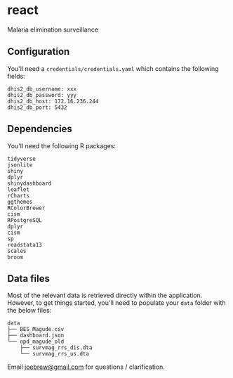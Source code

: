 # react
Malaria elimination surveillance

## Configuration

You'll need a `credentials/credentials.yaml` which contains the following fields:

```
dhis2_db_username: xxx
dhis2_db_password: yyy
dhis2_db_host: 172.16.236.244
dhis2_db_port: 5432
```

## Dependencies

You'll need the following R packages:

```
tidyverse
jsonlite
shiny
dplyr
shinydashboard
leaflet
rCharts
ggthemes
RColorBrewer
cism
RPostgreSQL
dplyr
cism
sp
readstata13
scales
broom
```

## Data files

Most of the relevant data is retrieved directly within the application. However, to get things started, you'll need to populate your `data` folder with the below files:

```
data
├── BES_Magude.csv
├── dashboard.json
└── opd_magude_old
    ├── survmag_rrs_dis.dta
    └── survmag_rrs_us.dta
```

Email joebrew@gmail.com for questions / clarification.